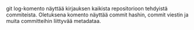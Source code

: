 git log-komento näyttää kirjauksen kaikista repositorioon tehdyistä commiteista. Oletuksena komento näyttää commit hashin,
commit viestin ja muita committeihin liittyvää metadataa.
